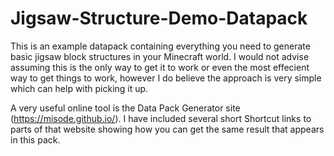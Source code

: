 # Jigsaw-Structure-Demo-Datapack

This is an example datapack containing everything you need to generate basic jigsaw block structures in your Minecraft world.
I would not advise assuming this is the only way to get it to work or even the most effecient way to get things to work, however I do believe the approach is very simple which can help with picking it up.

A very useful online tool is the Data Pack Generator site (https://misode.github.io/). I have included several short Shortcut links to parts of that website showing how you can get the same result that appears in this pack.
